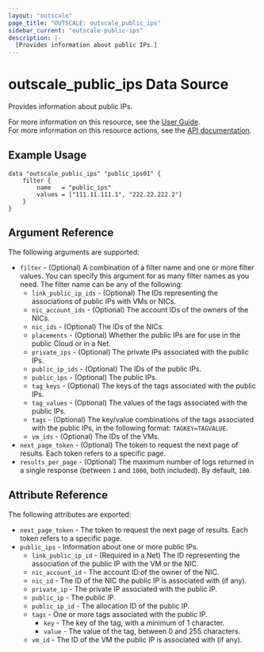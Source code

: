 ```yaml
---
layout: "outscale"
page_title: "OUTSCALE: outscale_public_ips"
sidebar_current: "outscale-public-ips"
description: |-
  [Provides information about public IPs.]
---
```


# outscale_public_ips Data Source

Provides information about public IPs.

For more information on this resource, see the [User Guide](https://docs.outscale.com/en/userguide/About-Public-IPs.html).  
For more information on this resource actions, see the [API documentation](https://docs.outscale.com/api#3ds-outscale-api-publicip).

## Example Usage

```hcl
data "outscale_public_ips" "public_ips01" {
    filter {
        name   = "public_ips"
        values = ["111.11.111.1", "222.22.222.2"]
    }
}
```

## Argument Reference

The following arguments are supported:

* `filter` - (Optional) A combination of a filter name and one or more filter values. You can specify this argument for as many filter names as you need. The filter name can be any of the following:
    * `link_public_ip_ids` - (Optional) The IDs representing the associations of public IPs with VMs or NICs.
    * `nic_account_ids` - (Optional) The account IDs of the owners of the NICs.
    * `nic_ids` - (Optional) The IDs of the NICs.
    * `placements` - (Optional) Whether the public IPs are for use in the public Cloud or in a Net.
    * `private_ips` - (Optional) The private IPs associated with the public IPs.
    * `public_ip_ids` - (Optional) The IDs of the public IPs.
    * `public_ips` - (Optional) The public IPs.
    * `tag_keys` - (Optional) The keys of the tags associated with the public IPs.
    * `tag_values` - (Optional) The values of the tags associated with the public IPs.
    * `tags` - (Optional) The key/value combinations of the tags associated with the public IPs, in the following format: `TAGKEY=TAGVALUE`.
    * `vm_ids` - (Optional) The IDs of the VMs.
* `next_page_token` - (Optional) The token to request the next page of results. Each token refers to a specific page.
* `results_per_page` - (Optional) The maximum number of logs returned in a single response (between `1` and `1000`, both included). By default, `100`.

## Attribute Reference

The following attributes are exported:

* `next_page_token` - The token to request the next page of results. Each token refers to a specific page.
* `public_ips` - Information about one or more public IPs.
    * `link_public_ip_id` - (Required in a Net) The ID representing the association of the public IP with the VM or the NIC.
    * `nic_account_id` - The account ID of the owner of the NIC.
    * `nic_id` - The ID of the NIC the public IP is associated with (if any).
    * `private_ip` - The private IP associated with the public IP.
    * `public_ip` - The public IP.
    * `public_ip_id` - The allocation ID of the public IP.
    * `tags` - One or more tags associated with the public IP.
        * `key` - The key of the tag, with a minimum of 1 character.
        * `value` - The value of the tag, between 0 and 255 characters.
    * `vm_id` - The ID of the VM the public IP is associated with (if any).
